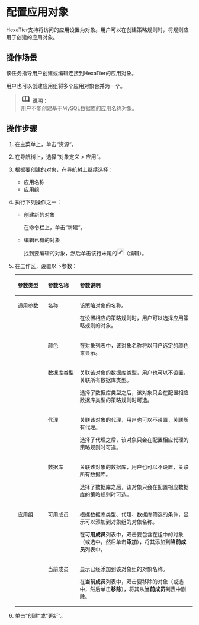 # 配置应用对象<a name="ZH-CN_TOPIC_0111166370"></a>

HexaTier支持将访问的应用设置为对象。用户可以在创建策略规则时，将规则应用于创建的应用对象。

## 操作场景<a name="zh-cn_topic_0110574995_section53241730337"></a>

该任务指导用户创建或编辑连接到HexaTier的应用对象。

用户也可以创建应用组将多个应用对象合并为一个。

>![](public_sys-resources/icon-note.gif) **说明：**   
>用户不能创建基于MySQL数据库的应用名称对象。  

## 操作步骤<a name="zh-cn_topic_0110574995_section6513615192112"></a>

1.  在主菜单上，单击“资源“。
2.  在导航树上，选择“对象定义 \> 应用“。
3.  根据要创建的对象，在导航树上继续选择：
    -   应用名称
    -   应用组

4.  执行下列操作之一：
    -   创建新的对象

        在命令栏上，单击“新建“。

    -   编辑已有的对象

        找到要编辑的对象，然后单击该行末尾的![](figures/编辑.png)（编辑）。


5.  在工作区，设置以下参数：

    <a name="zh-cn_topic_0110574995_table1169941314365"></a>
    <table><thead align="left"><tr id="zh-cn_topic_0110574995_row870091310364"><th class="cellrowborder" valign="top" width="17%" id="mcps1.1.4.1.1"><p id="zh-cn_topic_0110574995_p1270011316363"><a name="zh-cn_topic_0110574995_p1270011316363"></a><a name="zh-cn_topic_0110574995_p1270011316363"></a>参数类型</p>
    </th>
    <th class="cellrowborder" valign="top" width="18%" id="mcps1.1.4.1.2"><p id="zh-cn_topic_0110574995_p11700181318369"><a name="zh-cn_topic_0110574995_p11700181318369"></a><a name="zh-cn_topic_0110574995_p11700181318369"></a>参数名称</p>
    </th>
    <th class="cellrowborder" valign="top" width="65%" id="mcps1.1.4.1.3"><p id="zh-cn_topic_0110574995_p197001713163620"><a name="zh-cn_topic_0110574995_p197001713163620"></a><a name="zh-cn_topic_0110574995_p197001713163620"></a>参数说明</p>
    </th>
    </tr>
    </thead>
    <tbody><tr id="zh-cn_topic_0110574995_row670061313363"><td class="cellrowborder" rowspan="5" valign="top" width="17%" headers="mcps1.1.4.1.1 "><p id="zh-cn_topic_0110574995_p270012135361"><a name="zh-cn_topic_0110574995_p270012135361"></a><a name="zh-cn_topic_0110574995_p270012135361"></a>通用参数</p>
    </td>
    <td class="cellrowborder" valign="top" width="18%" headers="mcps1.1.4.1.2 "><p id="zh-cn_topic_0110574995_p10701151373619"><a name="zh-cn_topic_0110574995_p10701151373619"></a><a name="zh-cn_topic_0110574995_p10701151373619"></a>名称</p>
    </td>
    <td class="cellrowborder" valign="top" width="65%" headers="mcps1.1.4.1.3 "><p id="zh-cn_topic_0110574995_p13747164310519"><a name="zh-cn_topic_0110574995_p13747164310519"></a><a name="zh-cn_topic_0110574995_p13747164310519"></a>该策略对象的名称。</p>
    <p id="zh-cn_topic_0110574995_p067265111557"><a name="zh-cn_topic_0110574995_p067265111557"></a><a name="zh-cn_topic_0110574995_p067265111557"></a>在设置相应的策略规则时，用户可以选择应用策略规则的对象。</p>
    </td>
    </tr>
    <tr id="zh-cn_topic_0110574995_row177011413113618"><td class="cellrowborder" valign="top" headers="mcps1.1.4.1.1 "><p id="zh-cn_topic_0110574995_p117011513113611"><a name="zh-cn_topic_0110574995_p117011513113611"></a><a name="zh-cn_topic_0110574995_p117011513113611"></a>颜色</p>
    </td>
    <td class="cellrowborder" valign="top" headers="mcps1.1.4.1.2 "><p id="zh-cn_topic_0110574995_p8701813193619"><a name="zh-cn_topic_0110574995_p8701813193619"></a><a name="zh-cn_topic_0110574995_p8701813193619"></a>在对象列表中，该对象名称将以用户选定的颜色来显示。</p>
    </td>
    </tr>
    <tr id="zh-cn_topic_0110574995_row2701413173610"><td class="cellrowborder" valign="top" headers="mcps1.1.4.1.1 "><p id="zh-cn_topic_0110574995_p870131373615"><a name="zh-cn_topic_0110574995_p870131373615"></a><a name="zh-cn_topic_0110574995_p870131373615"></a>数据库类型</p>
    </td>
    <td class="cellrowborder" valign="top" headers="mcps1.1.4.1.2 "><p id="zh-cn_topic_0110574995_p1167210513559"><a name="zh-cn_topic_0110574995_p1167210513559"></a><a name="zh-cn_topic_0110574995_p1167210513559"></a>关联该对象的数据库类型，用户也可以不设置，关联所有数据库类型。</p>
    <p id="zh-cn_topic_0110574995_p165722036105918"><a name="zh-cn_topic_0110574995_p165722036105918"></a><a name="zh-cn_topic_0110574995_p165722036105918"></a>选择了数据库类型之后，该对象只会在配置相应数据库类型的策略规则时可选。</p>
    </td>
    </tr>
    <tr id="zh-cn_topic_0110574995_row67011313153610"><td class="cellrowborder" valign="top" headers="mcps1.1.4.1.1 "><p id="zh-cn_topic_0110574995_p570121312360"><a name="zh-cn_topic_0110574995_p570121312360"></a><a name="zh-cn_topic_0110574995_p570121312360"></a>代理</p>
    </td>
    <td class="cellrowborder" valign="top" headers="mcps1.1.4.1.2 "><p id="zh-cn_topic_0110574995_p548514121007"><a name="zh-cn_topic_0110574995_p548514121007"></a><a name="zh-cn_topic_0110574995_p548514121007"></a>关联该对象的代理，用户也可以不设置，关联所有代理。</p>
    <p id="zh-cn_topic_0110574995_p248611216019"><a name="zh-cn_topic_0110574995_p248611216019"></a><a name="zh-cn_topic_0110574995_p248611216019"></a>选择了代理之后，该对象只会在配置相应代理的策略规则时可选。</p>
    </td>
    </tr>
    <tr id="zh-cn_topic_0110574995_row97013138366"><td class="cellrowborder" valign="top" headers="mcps1.1.4.1.1 "><p id="zh-cn_topic_0110574995_p12701201303619"><a name="zh-cn_topic_0110574995_p12701201303619"></a><a name="zh-cn_topic_0110574995_p12701201303619"></a>数据库</p>
    </td>
    <td class="cellrowborder" valign="top" headers="mcps1.1.4.1.2 "><p id="zh-cn_topic_0110574995_p1247819131018"><a name="zh-cn_topic_0110574995_p1247819131018"></a><a name="zh-cn_topic_0110574995_p1247819131018"></a>关联该对象的数据库，用户也可以不设置，关联所有数据库。</p>
    <p id="zh-cn_topic_0110574995_p947820136015"><a name="zh-cn_topic_0110574995_p947820136015"></a><a name="zh-cn_topic_0110574995_p947820136015"></a>选择了数据库之后，该对象只会在配置相应数据库的策略规则时可选。</p>
    </td>
    </tr>
    <tr id="zh-cn_topic_0110574995_row1098761718117"><td class="cellrowborder" rowspan="2" valign="top" width="17%" headers="mcps1.1.4.1.1 "><p id="zh-cn_topic_0110574995_p118352411112"><a name="zh-cn_topic_0110574995_p118352411112"></a><a name="zh-cn_topic_0110574995_p118352411112"></a>应用组</p>
    </td>
    <td class="cellrowborder" valign="top" width="18%" headers="mcps1.1.4.1.2 "><p id="zh-cn_topic_0110574995_p410682019115"><a name="zh-cn_topic_0110574995_p410682019115"></a><a name="zh-cn_topic_0110574995_p410682019115"></a>可用成员</p>
    </td>
    <td class="cellrowborder" valign="top" width="65%" headers="mcps1.1.4.1.3 "><p id="zh-cn_topic_0110574995_p189231851141115"><a name="zh-cn_topic_0110574995_p189231851141115"></a><a name="zh-cn_topic_0110574995_p189231851141115"></a>根据数据库类型、代理、数据库筛选的条件，显示可以添加到对象组的对象名称。</p>
    <p id="zh-cn_topic_0110574995_p5106112051113"><a name="zh-cn_topic_0110574995_p5106112051113"></a><a name="zh-cn_topic_0110574995_p5106112051113"></a>在<span class="parmname" id="zh-cn_topic_0110574995_parmname7811189294"><a name="zh-cn_topic_0110574995_parmname7811189294"></a><a name="zh-cn_topic_0110574995_parmname7811189294"></a><b>可用成员</b></span>列表中，双击要包含在组中的对象（或选中，然后单击<span class="uicontrol" id="zh-cn_topic_0110574995_uicontrol103058315295"><a name="zh-cn_topic_0110574995_uicontrol103058315295"></a><a name="zh-cn_topic_0110574995_uicontrol103058315295"></a><b>添加</b></span>），将其添加到<span class="parmname" id="zh-cn_topic_0110574995_parmname4170135162914"><a name="zh-cn_topic_0110574995_parmname4170135162914"></a><a name="zh-cn_topic_0110574995_parmname4170135162914"></a><b>当前成员</b></span>列表中。</p>
    </td>
    </tr>
    <tr id="zh-cn_topic_0110574995_row445471831112"><td class="cellrowborder" valign="top" headers="mcps1.1.4.1.1 "><p id="zh-cn_topic_0110574995_p164691920151115"><a name="zh-cn_topic_0110574995_p164691920151115"></a><a name="zh-cn_topic_0110574995_p164691920151115"></a>当前成员</p>
    </td>
    <td class="cellrowborder" valign="top" headers="mcps1.1.4.1.2 "><p id="zh-cn_topic_0110574995_p167504141212"><a name="zh-cn_topic_0110574995_p167504141212"></a><a name="zh-cn_topic_0110574995_p167504141212"></a>显示已经添加到该对象组的对象名称。</p>
    <p id="zh-cn_topic_0110574995_p144690203116"><a name="zh-cn_topic_0110574995_p144690203116"></a><a name="zh-cn_topic_0110574995_p144690203116"></a>在<span class="parmname" id="zh-cn_topic_0110574995_parmname3612171962914"><a name="zh-cn_topic_0110574995_parmname3612171962914"></a><a name="zh-cn_topic_0110574995_parmname3612171962914"></a><b>当前成员</b></span>列表中，双击要移除的对象（或选中，然后单击<span class="uicontrol" id="zh-cn_topic_0110574995_uicontrol14349172662914"><a name="zh-cn_topic_0110574995_uicontrol14349172662914"></a><a name="zh-cn_topic_0110574995_uicontrol14349172662914"></a><b>移除</b></span>），将其从<span class="parmname" id="zh-cn_topic_0110574995_parmname5333111513296"><a name="zh-cn_topic_0110574995_parmname5333111513296"></a><a name="zh-cn_topic_0110574995_parmname5333111513296"></a><b>当前成员</b></span>列表中删除。</p>
    </td>
    </tr>
    </tbody>
    </table>

6.  单击“创建“或“更新“。

